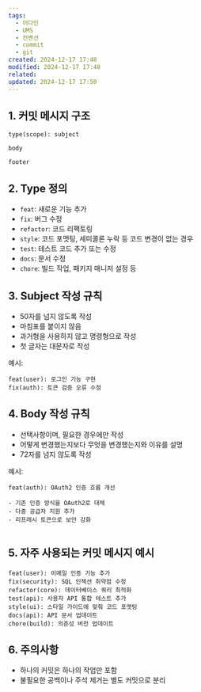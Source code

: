 ```yaml
---
tags:
  - 어다인
  - UMS
  - 컨벤션
  - commit
  - git
created: 2024-12-17 17:48
modified: 2024-12-17 17:48
related: 
updated: 2024-12-17 17:50
---
```


## 1. 커밋 메시지 구조

```
type(scope): subject

body

footer
```

## 2. Type 정의

- `feat`: 새로운 기능 추가
- `fix`: 버그 수정
- `refactor`: 코드 리팩토링
- `style`: 코드 포맷팅, 세미콜론 누락 등 코드 변경이 없는 경우
- `test`: 테스트 코드 추가 또는 수정
- `docs`: 문서 수정
- `chore`: 빌드 작업, 패키지 매니저 설정 등

## 3. Subject 작성 규칙

- 50자를 넘지 않도록 작성
- 마침표를 붙이지 않음
- 과거형을 사용하지 않고 명령형으로 작성
- 첫 글자는 대문자로 작성

예시:
```
feat(user): 로그인 기능 구현
fix(auth): 토큰 검증 오류 수정
```

## 4. Body 작성 규칙

- 선택사항이며, 필요한 경우에만 작성
- 어떻게 변경했는지보다 무엇을 변경했는지와 이유를 설명
- 72자를 넘지 않도록 작성

예시:
```
feat(auth): OAuth2 인증 흐름 개선

- 기존 인증 방식을 OAuth2로 대체
- 다중 공급자 지원 추가
- 리프레시 토큰으로 보안 강화


```

## 5. 자주 사용되는 커밋 메시지 예시

```
feat(user): 이메일 인증 기능 추가
fix(security): SQL 인젝션 취약점 수정
refactor(core): 데이터베이스 쿼리 최적화
test(api): 사용자 API 통합 테스트 추가
style(ui): 스타일 가이드에 맞춰 코드 포맷팅
docs(api): API 문서 업데이트
chore(build): 의존성 버전 업데이트
```

## 6. 주의사항

- 하나의 커밋은 하나의 작업만 포함
- 불필요한 공백이나 주석 제거는 별도 커밋으로 분리
